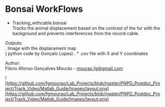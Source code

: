 # Bonsai WorkFlows

- Tracking_withcable.bonsai<br />
Tracks the animal displacement  based on the contrast of the fur with the background and prevents interferences from the record cable.<br />

Outputs:<br />
             . Image with the displacement map<br /> ( python code by Gonçalo Lopes)
             . * .csv file with X and Y coordinates<br />


Author: <br />
Flávio Afonso Gonçalves Mourão - mourao.fg@gmail.com<br />

![https://github.com/fgmourao/Lab_Projects/blob/master/PNPD_Postdoc_Project/Track_Video/Matlab_Guide/Images/layout.png](https://github.com/fgmourao/Lab_Projects/blob/master/PNPD_Postdoc_Project/Track_Video/Matlab_Guide/Images/layout.png)

